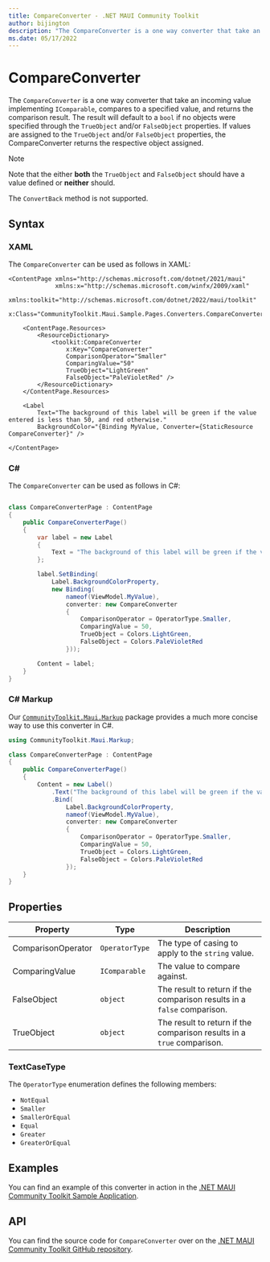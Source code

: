 ```yaml
---
title: CompareConverter - .NET MAUI Community Toolkit
author: bijington
description: "The CompareConverter is a one way converter that take an incoming value implementing IComparable, compares to a specified value, and returns the comparison result."
ms.date: 05/17/2022
---
```


# CompareConverter

The `CompareConverter` is a one way converter that take an incoming value implementing `IComparable`, compares to a specified value, and returns the comparison result. The result will default to a `bool` if no objects were specified through the `TrueObject` and/or `FalseObject` properties. If values are assigned to the `TrueObject` and/or `FalseObject` properties, the CompareConverter returns the respective object assigned.

> [!NOTE]
> Note that the either **both** the `TrueObject` and `FalseObject` should have a value defined or **neither** should.

The `ConvertBack` method is not supported.

## Syntax

### XAML

The `CompareConverter` can be used as follows in XAML:

```xaml
<ContentPage xmlns="http://schemas.microsoft.com/dotnet/2021/maui"
             xmlns:x="http://schemas.microsoft.com/winfx/2009/xaml"
             xmlns:toolkit="http://schemas.microsoft.com/dotnet/2022/maui/toolkit"
             x:Class="CommunityToolkit.Maui.Sample.Pages.Converters.CompareConverterPage">

    <ContentPage.Resources>
        <ResourceDictionary>
            <toolkit:CompareConverter
                x:Key="CompareConverter"
                ComparisonOperator="Smaller"
                ComparingValue="50"
                TrueObject="LightGreen"
                FalseObject="PaleVioletRed" />
        </ResourceDictionary>
    </ContentPage.Resources>

    <Label
        Text="The background of this label will be green if the value entered is less than 50, and red otherwise." 
        BackgroundColor="{Binding MyValue, Converter={StaticResource CompareConverter}" />

</ContentPage>
```

### C#

The `CompareConverter` can be used as follows in C#:

```csharp

class CompareConverterPage : ContentPage
{
    public CompareConverterPage()
    {
        var label = new Label
        {
            Text = "The background of this label will be green if the value entered is less than 50, and red otherwise."
        };

        label.SetBinding(
            Label.BackgroundColorProperty,
            new Binding(
                nameof(ViewModel.MyValue),
                converter: new CompareConverter
                {
                    ComparisonOperator = OperatorType.Smaller,
                    ComparingValue = 50,
                    TrueObject = Colors.LightGreen,
                    FalseObject = Colors.PaleVioletRed
                }));

        Content = label;
    }
}
```

### C# Markup

Our [`CommunityToolkit.Maui.Markup`](../markup/markup.md) package provides a much more concise way to use this converter in C#.

```csharp
using CommunityToolkit.Maui.Markup;

class CompareConverterPage : ContentPage
{
    public CompareConverterPage()
    {
        Content = new Label()
            .Text("The background of this label will be green if the value entered is less than 50, and red otherwise.")
            .Bind(
                Label.BackgroundColorProperty,
                nameof(ViewModel.MyValue),
                converter: new CompareConverter
                {
                    ComparisonOperator = OperatorType.Smaller,
                    ComparingValue = 50,
                    TrueObject = Colors.LightGreen,
                    FalseObject = Colors.PaleVioletRed
                });
    }
}
```

## Properties

|Property  |Type  |Description  |
|---------|---------|---------|
| ComparisonOperator | `OperatorType` | The type of casing to apply to the `string` value. |
| ComparingValue | `IComparable` | The value to compare against. |
| FalseObject | `object` | The result to return if the comparison results in a `false` comparison. |
| TrueObject | `object` | The result to return if the comparison results in a `true` comparison. |

### TextCaseType

The `OperatorType` enumeration defines the following members:

- `NotEqual`
- `Smaller`
- `SmallerOrEqual`
- `Equal`
- `Greater`
- `GreaterOrEqual`

## Examples

You can find an example of this converter in action in the [.NET MAUI Community Toolkit Sample Application](https://github.com/CommunityToolkit/Maui/blob/main/samples/CommunityToolkit.Maui.Sample/Pages/Converters/CompareConverterPage.xaml).

## API

You can find the source code for `CompareConverter` over on the [.NET MAUI Community Toolkit GitHub repository](https://github.com/CommunityToolkit/Maui/blob/main/src/CommunityToolkit.Maui/Converters/CompareConverter.shared.cs).
